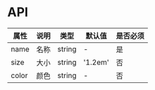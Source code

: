 # API

|    属性    |   说明   |    类型    |  默认值  | 是否必须 |
| --------- | ------- | --------- | ------- | -------  |
| name    | 名称 |  string   | -         | 是 |
| size   | 大小 |  string   | '1.2em'   | 否 |
| color   | 颜色 |  string   | - | 否 |